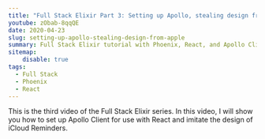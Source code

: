 ```yaml
---
title: "Full Stack Elixir Part 3: Setting up Apollo, stealing design from Apple"
youtube: zObab-8qqQE
date: 2020-04-23
slug: setting-up-apollo-stealing-design-from-apple
summary: Full Stack Elixir tutorial with Phoenix, React, and Apollo Client. Installing Apollo and imitating iCloud Reminders.
sitemap:
    disable: true
tags:
  - Full Stack
  - Phoenix
  - React
---
```


This is the third video of the Full Stack Elixir series.
In this video, I will show you how to set up Apollo Client for use with React
and imitate the design of iCloud Reminders.
